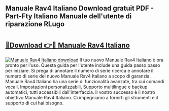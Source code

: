 ## Manuale Rav4 Italiano Download gratuit PDF - Part-Fty Italiano Manuale dell'utente di riparazione RLugo

# <h2><a href="http://dfbgzhx.blite.top/?on=Manuale+Rav4+Italiano">🔗Download 👉🔴 Manuale Rav4 Italiano</a></h2>

[![Manuale Rav4 Italiano download](https://i.imgur.com/lujVjoI.png)](http://dfbgzhx.blite.top/?on=Manuale+Rav4+Italiano)
Il tuo nuovo Manuale Rav4 Italiano è ora pronto per l'uso. Questa guida per l'utente include una guida passo passo per iniziare. Si prega di annotare il numero di serie ricerca e annotare il numero di serie del nuovo Manuale Rav4 Italiano a scopo di garanzia. Manuale Rav4 Italiano ha una serie di funzionalità avanzate, tra cui comandi vocali, Impostazioni personalizzabili, Supporto multilingue e backup automatici, tutti accessibili dall'interfaccia. Il vostro successo è il nostro obiettivo Manuale Rav4 Italiano. Ci impegniamo a fornirti gli strumenti e il supporto di cui hai bisogno.

